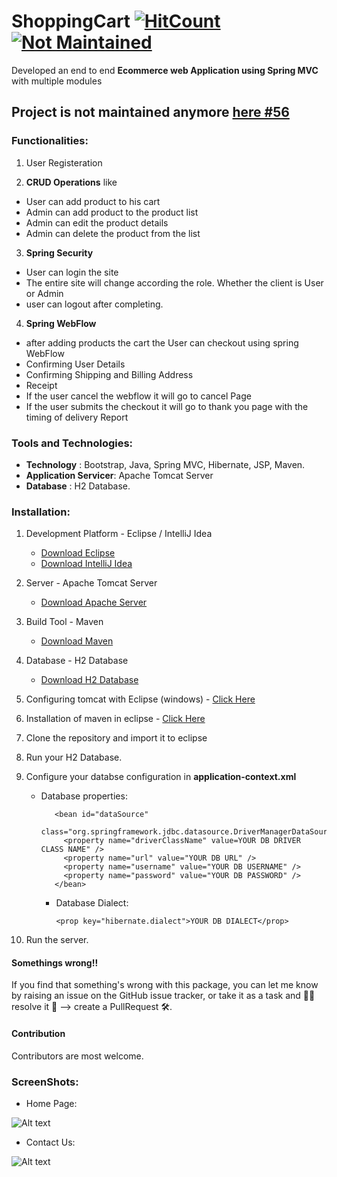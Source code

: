 # ShoppingCart [![HitCount](http://hits.dwyl.io/ikismail/ShoppingCart.svg)](http://hits.dwyl.io/ikismail/ShoppingCart) [![Not Maintained](https://img.shields.io/badge/Maintenance%20Level-Not%20Maintained-yellow.svg)](https://gist.github.com/cheerfulstoic/d107229326a01ff0f333a1d3476e068d)


Developed an end to end **Ecommerce web Application using Spring MVC** with multiple
modules

## Project is not maintained anymore [here #56](https://github.com/ikismail/ShoppingCart/issues/56#issue-606454548)

### Functionalities:

1. User Registeration

2. **CRUD Operations** like

* User can add product to his cart
* Admin can add product to the product list
* Admin can edit the product details
* Admin can delete the product from the list

3. **Spring Security**

* User can login the site
* The entire site will change according the role. Whether the client is User or Admin
* user can logout after completing.

4. **Spring WebFlow**

* after adding products the cart the User can checkout using spring WebFlow
* Confirming User Details
* Confirming Shipping and Billing Address
* Receipt
* If the user cancel the webflow it will go to cancel Page
* If the user submits the checkout it will go to thank you page with the timing of delivery Report

### Tools and Technologies:

* **Technology** : Bootstrap, Java, Spring MVC, Hibernate, JSP, Maven.
* **Application Servicer**: Apache Tomcat Server
* **Database** : H2 Database.

### Installation:

1. Development Platform - Eclipse / IntelliJ Idea
   * [Download Eclipse](https://www.eclipse.org/downloads/packages/eclipse-ide-java-ee-developers/mars2)
   * [Download IntelliJ Idea](https://www.jetbrains.com/idea/download/#section=windows)
2. Server - Apache Tomcat Server

   * [Download Apache Server](https://tomcat.apache.org/download-70.cgi)

3. Build Tool - Maven

   * [Download Maven](https://maven.apache.org/download.cgi)

4. Database - H2 Database

   * [Download H2 Database](http://www.h2database.com/html/download.html)

5. Configuring tomcat with Eclipse (windows) - [Click Here](https://javatutorial.net/run-tomcat-from-eclipse)

6. Installation of maven in eclipse - [Click Here](https://stackoverflow.com/questions/8620127/maven-in-eclipse-step-by-step-installation)

7. Clone the repository and import it to eclipse

8. Run your H2 Database.

9. Configure your databse configuration in **application-context.xml**

   * Database properties:


        <!-- database properties DataSource -->

            <bean id="dataSource"
              class="org.springframework.jdbc.datasource.DriverManagerDataSource">
              <property name="driverClassName" value=YOUR DB DRIVER CLASS NAME" />
              <property name="url" value="YOUR DB URL" />
              <property name="username" value="YOUR DB USERNAME" />
              <property name="password" value="YOUR DB PASSWORD" />
            </bean>

      * Database Dialect:

            <prop key="hibernate.dialect">YOUR DB DIALECT</prop>

10. Run the server.

#### Somethings wrong!!

If you find that something's wrong with this package, you can let me know by raising an issue on the GitHub issue tracker, 
or take it as a task and 🧑‍💻 resolve it 💪 --> create a PullRequest 🛠.

#### Contribution

Contributors are most welcome.

### ScreenShots:

* Home Page:

![Alt text](https://github.com/ikismail/ShoppingCart/blob/master/src/main/webapp/WEB-INF/resource/images/screenshots/Home.jpg "Home Page")

* Contact Us:

![Alt text](https://github.com/ikismail/ShoppingCart/blob/master/src/main/webapp/WEB-INF/resource/images/screenshots/ContactUs.png)

